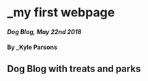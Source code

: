 # _my first webpage
#### _Dog Blog, May 22nd 2018_
#### By _**Kyle Parsons**
## Dog Blog with treats and parks
